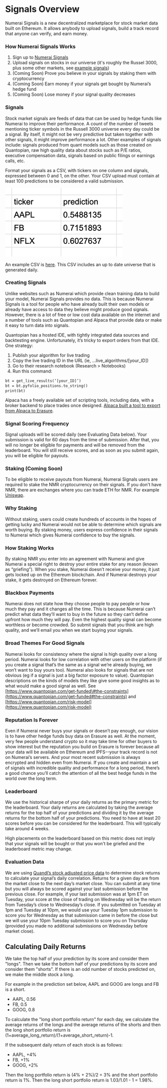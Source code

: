 # Signals Overview

Numerai Signals is a new decentralized marketplace for stock market data built on Ethereum. It allows anybody to upload signals, build a track record that anyone can verify, and earn money.

### **How Numerai Signals Works**

1. Sign up to [Numerai Signals](https://signals.numer.ai)
2. Upload signals on stocks in our universe \(it's roughly the Russel 3000, plus some other markets, see [example signals](https://numerai-quant-public-data.s3-us-west-2.amazonaws.com/example_predictions/latest.csv)\)
3. \(Coming Soon\) Prove you believe in your signals by staking them with cryptocurrency
4. \(Coming Soon\) Earn money if your signals get bought by Numerai’s hedge fund
5. \(Coming Soon\) Lose money if your signal quality decreases

### **Signals**

Stock market signals are feeds of data that can be used by hedge funds like Numerai to improve their performance. A count of the number of tweets mentioning ticker symbols in the Russell 3000 universe every day could be a signal. By itself, it might not be very predictive but taken together with other signals, it might improve performance a lot. Other examples of signals include: signals produced from quant models such as those created on Quantopian, raw high quality data about stocks such as P/E ratios, executive compensation data, signals based on public filings or earnings calls, etc.

Format your signals as a CSV, with tickers on one column and signals, expressed between 0 and 1, on the other. Your CSV upload must contain at least 100 predictions to be considered a valid submission.

![](../.gitbook/assets/screen-shot-2020-06-04-at-11.39.52-am.png)

An example CSV is [here](https://numerai-quant-public-data.s3-us-west-2.amazonaws.com/example_predictions/latest.csv). This CSV includes an up to date universe that is generated daily.

### **Creating Signals**

Unlike websites such as Numerai which provide clean training data to build your model, Numerai Signals provides no data. This is because Numerai Signals is a tool for people who have already built their own models or already have access to data they believe might produce good signals. However, there is a lot of free or low cost data available on the internet and a number of tools such as Quantopian and Alpaca that provide data or make it easy to turn data into signals.

Quantopian has a hosted IDE, with tightly integrated data sources and backtesting engine. Unfortunately, it’s tricky to export orders from that IDE. One strategy:

1. Publish your algorithm for live trading
2. Copy the live trading ID in the URL \(ie, ...live\_algorithms/\[your\_ID\]\)
3. Go to their research notebook \(Research &gt; Notebooks\)
4. Run this command:

```text
bt = get_live_results(‘[your_ID]’)
bt = bt.pyfolio_positions.to_string()
print(bt)
```

Alpaca has a freely available set of scripting tools, including data, with a broker backend to place trades once designed. [Alpaca built a tool to export from Alpaca to Erasure](https://github.com/alpacahq/alpaca-erasure).

### Signal Scoring Frequency

Signal uploads will be scored daily \(see Evaluating Data below\). Your submission is valid for 60 days from the time of submission. After that, you will no longer be eligible for payments and will be removed from the leaderboard. You will still receive scores, and as soon as you submit again, you will be eligible for payouts.

### **Staking \(Coming Soon\)**

To be eligible to receive payouts from Numerai, Numerai Signals users are required to stake the NMR cryptocurrency on their signals. If you don't have NMR, there are exchanges where you can trade ETH for NMR. For example [Uniswap](https://uniswap.io/).

### **Why Staking**

Without staking, users could create hundreds of accounts in the hopes of getting lucky and Numerai would not be able to determine which signals are worth buying. By staking money, users express confidence in their signals to Numerai which gives Numerai confidence to buy the signals.

### **How Staking Works**

By staking NMR you enter into an agreement with Numerai and give Numerai a special right to destroy your entire stake for any reason \(known as “griefing”\). When you stake, Numerai doesn’t receive your money, it just gets locked up on the Ethereum blockchain. And if Numerai destroys your stake, it gets destroyed on Ethereum forever.

### **Blackbox Payments**

Numerai does not state how they choose people to pay people or how much they pay and it changes all the time. This is because Numerai can’t predict what data they’ll want to buy in the future so they can’t define upfront how much they will pay. Even the highest quality signal can become worthless or become crowded. So submit signals that you think are high quality, and we’ll email you when we start buying your signals.

### **Broad Themes For Good Signals**

Numerai looks for consistency where the signal is high quality over a long period. Numerai looks for low correlation with other users on the platform \(if you create a signal that’s the same as a signal we’re already buying, we won’t want to buy yours too\). Numerai also looks for signals that are not obvious \(eg if a signal is just a big factor exposure to value\). Quantopian descriptions on the kinds of models they like give some good insights as to what would make a good signal as well. See [https://www.quantopian.com/get-funded\#the-constraints](https://www.quantopian.com/get-funded#the-constraints) and [https://www.quantopian.com/risk-model](https://www.quantopian.com/risk-model)

### **Reputation Is Forever**

Even if Numerai never buys your signals or doesn’t pay enough, our vision is to have other hedge funds buy data on Erasure as well. At the moment, very few people understand crypto so it may take time for other buyers to show interest but the reputation you build on Erasure is forever because all your data will be available on Ethereum and IPFS--your track record is not on Numerai’s servers. And your most recent submission is always encrypted and hidden even from Numerai. If you create and maintain a set of signals with incredible quality and performance for a long period, there’s a good chance you’ll catch the attention of all the best hedge funds in the world over the long term.

### **Leaderboard**

We use the historical sharpe of your daily returns as the primary metric for the leaderboard. Your daily returns are calculated by taking the average returns for the top half of your predictions and dividing it by the average returns for the bottom half of your predictions. You need to have at least 20 scores before you can be considered for the leaderboard. This will typically take around 4 weeks.

High placements on the leaderboard based on this metric does not imply that your signals will be bought or that you won't be griefed and the leaderboard metric may change.

### **Evaluation Data**

We are using [Quandl’s stock adjusted price data](https://www.quandl.com/data/EOD-End-of-Day-US-Stock-Prices) to determine stock returns to calculate your signal’s daily correlation. Returns for a given day are from the market close to the next day’s market close. You can submit at any time but you will always be scored against your last submission before the previous close. For example, if your last submission was at 1pm ET on Tuesday, your score at the close of trading on Wednesday will be the return from Tuesday’s close to Wednesday’s close. If you submitted on Tuesday at 1pm and Tuesday at 10pm, we would use your Tuesday 1pm submission to score you for Wednesday as that submission came in before the close but we will use your 10pm Tuesday submission to score you on Thursday \(provided you made no additional submissions on Wednesday before market close\).

## **Calculating Daily Returns**

We take the top half of your prediction by its score and consider them "longs". Then we take the bottom half of your predictions by its score and consider them "shorts". If there is an odd number of stocks predicted on, we make the middle stock a long.

For example in the prediction set below, AAPL and GOOG are longs and FB is a short.

* AAPL, 0.56
* FB, 0.5
* GOOG, 0.8

To calculate the "long short portfolio return" for each day, we calculate the average returns of the longs and the average returns of the shorts and then the long short portfolio return is \(1+average\_long\_return\)/\(1+average\_short\_return\)-1.

If the subsequent daily return of each stock is as follows:

* AAPL, +4%
* FB, +1%
* GOOG, +2%

Then the long portfolio return is \(4% + 2%\)/2 = 3% and the short portfolio return is 1%. Then the long short portfolio return is 1.03/1.01 - 1 = 1.98%.

